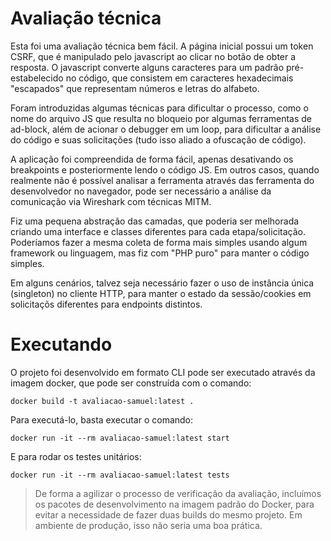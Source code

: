 # Avaliação técnica

Esta foi uma avaliação técnica bem fácil. A página inicial possui um token CSRF, que é manipulado pelo javascript ao clicar no botão de obter a resposta. O javascript converte alguns caracteres para um padrão pré-estabelecido no código, que consistem em caracteres hexadecimais "escapados" que representam números e letras do alfabeto.

Foram introduzidas algumas técnicas para dificultar o processo, como o nome do arquivo JS que resulta no bloqueio por algumas ferramentas de ad-block, além de acionar o debugger em um loop, para dificultar a análise do código e suas solicitações (tudo isso aliado a ofuscação de código). 

A aplicação foi compreendida de forma fácil, apenas desativando os breakpoints e posteriormente lendo o código JS. Em outros casos, quando realmente não é possível analisar a ferramenta através das ferramenta do desenvolvedor no navegador, pode ser necessário a análise da comunicação via Wireshark com técnicas MITM.

Fiz uma pequena abstração das camadas, que poderia ser melhorada criando uma interface e classes diferentes para cada etapa/solicitação. Poderíamos fazer a mesma coleta de forma mais simples usando algum framework ou linguagem, mas fiz com "PHP puro" para manter o código simples.

Em alguns cenários, talvez seja necessário fazer o uso de instância única (singleton) no cliente HTTP, para manter o estado da sessão/cookies em solicitaçõs diferentes para endpoints distintos.

# Executando

O projeto foi desenvolvido em formato CLI pode ser executado através da imagem docker, que pode ser construída com o comando:

`docker build -t avaliacao-samuel:latest .`

Para executá-lo, basta executar o comando:

`docker run -it --rm avaliacao-samuel:latest start`

E para rodar os testes unitários:

`docker run -it --rm avaliacao-samuel:latest tests`

> De forma a agilizar o processo de verificação da avaliação, incluímos os pacotes de desenvolvimento na imagem padrão do Docker, para evitar a necessidade de fazer duas builds do mesmo projeto. Em ambiente de produção, isso não seria uma boa prática.
